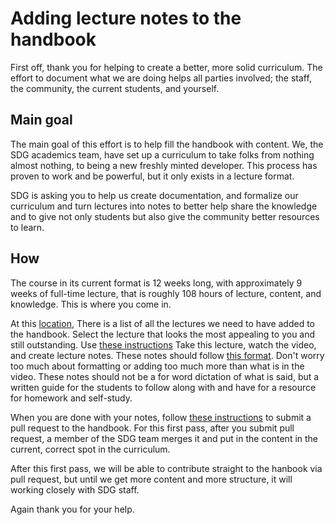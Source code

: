 # Adding lecture notes to the handbook

First off, thank you for helping to create a better, more solid curriculum. The effort to document what we are doing helps all parties involved; the staff, the community, the current students, and yourself.

## Main goal

The main goal of this effort is to help fill the handbook with content. We, the SDG academics team, have set up a curriculum to take folks from nothing almost nothing, to being a new freshly minted developer. This process has proven to work and be powerful, but it only exists in a lecture format.

SDG is asking you to help us create documentation, and formalize our curriculum and turn lectures into notes to better help share the knowledge and to give not only students but also give the community better resources to learn.

## How

The course in its current format is 12 weeks long, with approximately 9 weeks of full-time lecture, that is roughly 108 hours of lecture, content, and knowledge. This is where you come in.

At this [location](./lectures-to-do.md), There is a list of all the lectures we need to have added to the handbook. Select the lecture that looks the most appealing to you and still outstanding. Use [these instructions](INSERT_LINK) Take this lecture, watch the video, and create lecture notes. These notes should follow [this format](INSERT_LINK). Don't worry too much about formatting or adding too much more than what is in the video. These notes should not be a for word dictation of what is said, but a written guide for the students to follow along with and have for a resource for homework and self-study.

When you are done with your notes, follow [these instructions](INSERT_LINK) to submit a pull request to the handbook. For this first pass, after you submit pull request, a member of the SDG team merges it and put in the content in the current, correct spot in the curriculum.

After this first pass, we will be able to contribute straight to the hanbook via pull request, but until we get more content and more structure, it will working closely with SDG staff.

Again thank you for your help.
